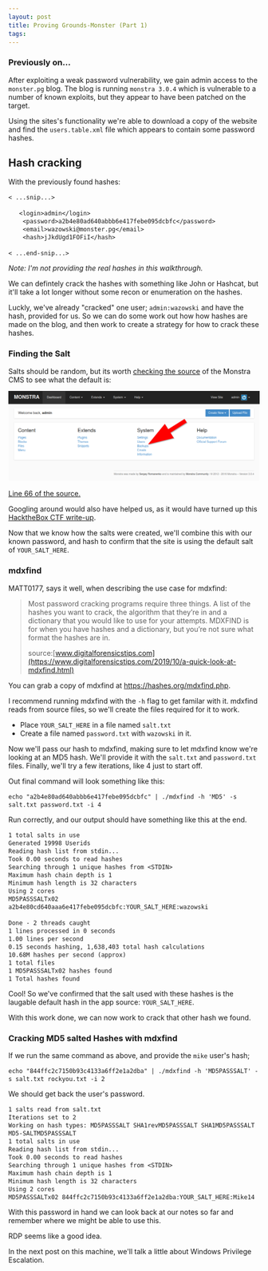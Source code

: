 ```yaml
---
layout: post
title: Proving Grounds-Monster (Part 1)
tags: 
---
```


###  Previously on...

After exploiting a weak password vulnerability, we gain admin access to the `monster.pg` blog. The blog is running `monstra 3.0.4` which is vulnerable to a number of known exploits, but they appear to have been patched on the target.

Using the sites's functionality we're able to download a copy of the website and find the `users.table.xml` file which appears to contain some password hashes. 

## Hash cracking

With the previously found hashes: 

```
< ...snip...>

   <login>admin</login>
    <password>a2b4e80ad640abbb6e417febe095dcbfc</password>
    <email>wazowski@monster.pg</email>
    <hash>jJkdUgd1FOFiI</hash>
	
< ...end-snip...>

```
*Note: I'm not providing the real hashes in this walkthrough.*

We can defintely crack the hashes with something like John or Hashcat, but it'll take a lot longer without some recon or enumeration on the hashes. 

Luckly, we've already "cracked" one user; `admin:wazowski` and have the hash, provided for us. So we can do some work out how how hashes are made on the blog, and then work to create a strategy for how to crack these hashes. 

### Finding the Salt	

Salts should be random, but its worth [checking the source](https://github.com/monstra-cms/monstra/blob/1ff51860eaba83e8ab91d5deb1d6b157e0847455/engine/boot/defines.php#L66) of the Monstra CMS to see what the default is: 

![](/images/pg/pg-monster/Pasted-image-20220315110322.png)

[Line 66 of the source.](https://github.com/monstra-cms/monstra/blob/1ff51860eaba83e8ab91d5deb1d6b157e0847455/engine/boot/defines.php#L66)

Googling around would also have helped us, as it would have turned up this [HacktheBox CTF write-up](https://simpleinfoseccom.wordpress.com/2018/05/27/monstra-cms-3-0-4-unauthenticated-user-credential-exposure/). 

Now that we know how the salts were created, we'll  combine this with our known password, and hash to confirm that the site is using the default salt of `YOUR_SALT_HERE`. 

### mdxfind

MATT0177, says it well, when describing the use case for mdxfind: 

> Most password cracking programs require three things. A list of the hashes you want to crack, the algorithm that they’re in and a dictionary that you would like to use for your attempts. 
> MDXFIND is for when you have hashes and a dictionary, but you’re not sure what format the hashes are in. 
>
>  source:[www.digitalforensicstips.com](https://www.digitalforensicstips.com/2019/10/a-quick-look-at-mdxfind.html)
	
You can grab a copy of mdxfind at https://hashes.org/mdxfind.php. 

I recommend running mdxfind with the `-h` flag to get familar with it. mdxfind reads from source files, so we'll create the files required for it to work. 

-  Place `YOUR_SALT_HERE` in a file named `salt.txt`
-  Create a file named `password.txt` with `wazowski` in it. 

Now we'll pass our hash to mdxfind, making sure to let mdxfind know we're looking at an MD5 hash. We'll provide it with the `salt.txt` and `password.txt` files. Finally, we'll try a few iterations, like 4 just to start off. 

Out final command will look something like this: 

```
echo "a2b4e80ad640abbb6e417febe095dcbfc" | ./mdxfind -h 'MD5' -s salt.txt password.txt -i 4

```

Run correctly, and our output should have something like this at the end.

```
1 total salts in use
Generated 19998 Userids
Reading hash list from stdin...
Took 0.00 seconds to read hashes
Searching through 1 unique hashes from <STDIN>
Maximum hash chain depth is 1
Minimum hash length is 32 characters
Using 2 cores
MD5PASSSALTx02 a2b4e80cd640aaa6e417febe095dcbfc:YOUR_SALT_HERE:wazowski

Done - 2 threads caught
1 lines processed in 0 seconds
1.00 lines per second
0.15 seconds hashing, 1,638,403 total hash calculations
10.68M hashes per second (approx)
1 total files
1 MD5PASSSALTx02 hashes found
1 Total hashes found

```

Cool! So we've confirmed that the salt used with these hashes is the laugable default hash in the app source: `YOUR_SALT_HERE`. 

With this work done, we can now work to crack that other hash we found. 

### Cracking MD5 salted Hashes with mdxfind 

If we run the same command as above, and provide the `mike` user's hash; 

```
echo "844ffc2c7150b93c4133a6ff2e1a2dba" | ./mdxfind -h 'MD5PASSSALT' -s salt.txt rockyou.txt -i 2
```

We should get back the user's password. 

```
1 salts read from salt.txt
Iterations set to 2
Working on hash types: MD5PASSSALT SHA1revMD5PASSSALT SHA1MD5PASSSALT MD5-SALTMD5PASSSALT 
1 total salts in use
Reading hash list from stdin...
Took 0.00 seconds to read hashes
Searching through 1 unique hashes from <STDIN>
Maximum hash chain depth is 1
Minimum hash length is 32 characters
Using 2 cores
MD5PASSSALTx02 844ffc2c7150b93c4133a6ff2e1a2dba:YOUR_SALT_HERE:Mike14

```

With this password in hand we can look back at our notes so far and remember where we might be able to use this. 

RDP seems like a good idea. 

In the next post on this machine, we'll talk a little about Windows Privilege Escalation. 